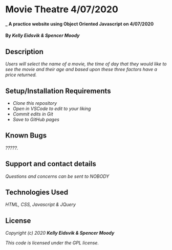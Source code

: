 # Movie Theatre 4/07/2020

#### _ A practice website using Object Oriented Javascript on 4/07/2020

#### By _**Kelly Eidsvik & Spencer Moody**_ 

## Description

_Users will select the name of a movie, the time of day that they would like to see the movie and their age and based upon these three factors have a price returned._

## Setup/Installation Requirements

* _Clone this repository_
* _Open in VSCode to edit to your liking_
* _Commit edits in Git_
* _Save to GitHub pages_

## Known Bugs

_?????._

## Support and contact details

_Questions and concerns can be sent to NOBODY_

## Technologies Used

_HTML, CSS, Javascript & JQuery_

## License

_Copyright (c) 2020 **Kelly Eidsvik & Spencer Moody**_

_This code is licensed under the GPL license._